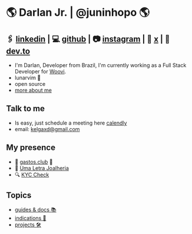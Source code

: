 # 🌎 Darlan Jr. | @juninhopo 🌎

## 🖇️ [linkedin](https://www.linkedin.com/in/darlan-junior/) | 💻 [github](https://github.com/juninhopo) | 📷 [instagram](https://www.instagram.com/juninhopo/) | 🦜 [x](https://x.com/juninhopo_dev/) | 📝 [dev.to](https://dev.to/juninhopo)

- I'm Darlan, Developer from Brazil, I'm currently working as a Full Stack Developer for [Woovi](https://woovi.com/).
- lunarvim 💚
- open source 
- [more about me](/me/index)

## Talk to me 

- Is easy, just schedule a meeting here [calendly](https://calendly.com/darlan-entria/30min)
- email: kelgaxd@gmail.com

## My presence

- 📗 [gastos.club](https://gastos.club/) 🤑
- 💎 [Uma Letra Joalheria](https://instagram.com/umaletrajoalheria)
- 🔍 [KYC Check](https://kyc-check-production.up.railway.app/)

## Topics

- [guides & docs 📚](/guides-&-docs/index)
- [indications 🧭](/indications/index)
- [projects 🛠️](/projects/index)
